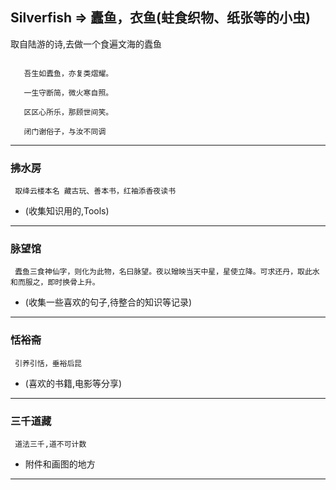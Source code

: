 ## Silverfish      =>    蠹鱼，衣鱼(蛀食织物、纸张等的小虫)

 取自陆游的诗,去做一个食遍文海的蠹鱼
 ```
	
    吾生如蠹鱼，亦复类熠耀。
       
    一生守断简，微火寒自照。
    
    区区心所乐，那顾世间笑。
    
    闭门谢俗子，与汝不同调
```
--------
   ### 拂水房   
```
 取绛云楼本名 藏古玩、善本书，红袖添香夜读书
``` 
- (收集知识用的,Tools)

-------

   ### 脉望馆  
```
 蠹鱼三食神仙字，则化为此物，名曰脉望。夜以矰映当天中星，星使立降。可求还丹，取此水和而服之，即时换骨上升。
```
- (收集一些喜欢的句子,待整合的知识等记录)

------
  ### 恬裕斋  

``` 
 引养引恬，垂裕后昆  
```

- (喜欢的书籍,电影等分享)

-------
   ### 三千道藏
```
 道法三千,道不可计数  
```
- 附件和画图的地方

-------
